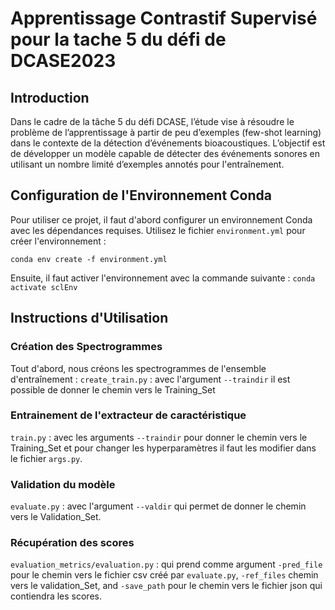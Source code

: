 # Apprentissage Contrastif Supervisé pour la tache 5 du défi de DCASE2023

## Introduction
Dans le cadre de la tâche 5 du défi DCASE, l’étude vise à résoudre le problème de l’apprentissage à partir de peu d’exemples (few-shot learning) dans le contexte de la détection d’événements bioacoustiques. L’objectif est de développer un modèle capable de détecter des événements sonores en utilisant un nombre limité d’exemples annotés pour l'entraînement.

## Configuration de l'Environnement Conda

Pour utiliser ce projet, il faut d'abord configurer un environnement Conda avec les dépendances requises. Utilisez le fichier `environment.yml` pour créer l'environnement :

```conda env create -f environment.yml```

Ensuite, il faut activer l'environnement avec la commande suivante :
```conda activate sclEnv```

## Instructions d'Utilisation
### Création des Spectrogrammes
Tout d'abord, nous créons les spectrogrammes de l'ensemble d'entraînement :
```create_train.py``` : avec l'argument ```--traindir``` il est possible de donner le chemin vers le Training_Set

### Entrainement de l'extracteur de caractéristique
```train.py``` : avec les arguments ```--traindir``` pour donner le chemin vers le Training_Set et pour changer les hyperparamètres il faut les modifier dans le fichier ```args.py```.

### Validation du modèle 
```evaluate.py``` : avec l'argument  ```--valdir``` qui permet de donner le chemin vers le Validation_Set.

### Récupération des scores 
```evaluation_metrics/evaluation.py``` : qui prend comme argument ```-pred_file``` pour le chemin vers le fichier csv créé par ```evaluate.py```, ```-ref_files``` chemin vers le validation_Set, and ```-save_path``` pour le chemin vers le fichier json qui contiendra les scores.
